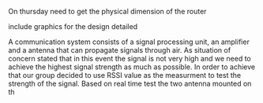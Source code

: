 On thursday need to get the physical dimension of the router

include graphics for the design 
detailed

A communication system consists of a signal processing unit, an amplifier and a antenna that can propagate signals through air. As situation of concern stated that in this event the signal is not very high and we need to achieve the highest signal strength as much as possible. In order to achieve that our group decided to use RSSI value as the measurment to test the strength of the signal. Based on real time test the two antenna mounted on th